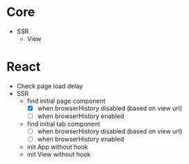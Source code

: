 # Core

- SSR
  - View

# React

- Check page load delay
- SSR
  - find initial page component
    - [x] when browserHistory disabled (based on view url)
    - [ ] when browserHistory enabled
  - find initial tab component
    - [ ] when browserHistory disabled (based on view url)
    - [ ] when browserHistory enabled
  - init App without hook
  - init View without hook
